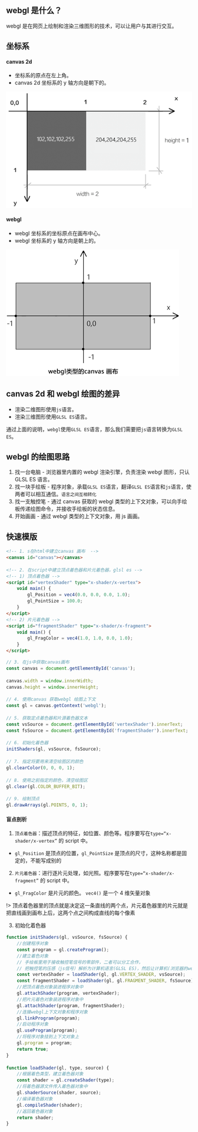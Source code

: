 ## webgl 是什么？

webgl 是在网页上绘制和渲染三维图形的技术，可以让用户与其进行交互。

## 坐标系

#### canvas 2d

- 坐标系的原点在左上角。
- canvas 2d 坐标系的 y 轴方向是朝下的。

![canvas坐标](./images/image-20200910145149750.png)

#### webgl

- webgl 坐标系的坐标原点在画布中心。
- webgl 坐标系的 y 轴方向是朝上的。

![webgl图标](./images/image-20210124233132935.png)

## canvas 2d 和 webgl 绘图的差异

- 渲染二维图形使用`js`语言。
- 渲染三维图形使用`GLSL ES`语言。

通过上面的说明，`webgl`使用`GLSL ES`语言，那么我们需要把`js`语言转换为`GLSL ES`。

## webgl 的绘图思路

1. 找一台电脑 - 浏览器里内置的 webgl 渲染引擎，负责渲染 webgl 图形，只认 GLSL ES 语言。
2. 找一块手绘板 - 程序对象，承载`GLSL ES`语言，翻译`GLSL ES`语言和`js`语言，使两者可以相互通信。`语言之间互相转化`
3. 找一支触控笔 - 通过 canvas 获取的 webgl 类型的上下文对象，可以向手绘板传递绘图命令，并接收手绘板的状态信息。
4. 开始画画 - 通过 webgl 类型的上下文对象，用 js 画画。

## 快速模版

```html
<!-- 1. s在html中建立canvas 画布  -->
<canvas id="canvas"></canvas>

<!-- 2. 在script中建立顶点着色器和片元着色器，glsl es -->
<!-- 1) 顶点着色器 -->
<script id="vertexShader" type="x-shader/x-vertex">
	void main() {
	    gl_Position = vec4(0.0, 0.0, 0.0, 1.0);
	    gl_PointSize = 100.0;
	}
</script>
<!-- 2) 片元着色器 -->
<script id="fragmentShader" type="x-shader/x-fragment">
	void main() {
	    gl_FragColor = vec4(1.0, 1.0, 0.0, 1.0);
	}
</script>
```

```js
// 3. 在js中获取canvas画布
const canvas = document.getElementById('canvas');

canvas.width = window.innerWidth;
canvas.height = window.innerHeight;

// 4. 使用canvas 获取webgl 绘图上下文
const gl = canvas.getContext('webgl');

// 5. 获取定点着色器和片源着色器文本
const vsSource = document.getElementById('vertexShader').innerText;
const fsSource = document.getElementById('fragmentShader').innerText;

// 6. 初始化着色器
initShaders(gl, vsSource, fsSource);

// 7. 指定将要用来清空绘图区的颜色
gl.clearColor(0, 0, 0, 1);

// 8. 使用之前指定的颜色，清空绘图区
gl.clear(gl.COLOR_BUFFER_BIT);

// 9. 绘制顶点
gl.drawArrays(gl.POINTS, 0, 1);
```

#### 盲点剖析

1. `顶点着色器`：描述顶点的特征，如位置、颜色等。程序要写在`type=“x-shader/x-vertex”` 的 script 中。

- `gl_Position` 是顶点的位置，`gl_PointSize` 是顶点的尺寸，这种名称都是固定的，不能写成别的

2. `片元着色器`：进行逐片元处理，如光照。程序要写在`type=“x-shader/x-fragment”` 的 script 中。

- `gl_FragColor` 是片元的颜色。 `vec4()` 是一个 4 维矢量对象

!> 顶点着色器里的顶点就是决定这一条直线的两个点，片元着色器里的片元就是把直线画到画布上后，这两个点之间构成直线的每个像素

3. 初始化着色器

```js
function initShaders(gl, vsSource, fsSource) {
	//创建程序对象
	const program = gl.createProgram();
	//建立着色对象
	// 手绘板里用于接收触控笔信号的零部件，二者可以分工合作，
	// 把触控笔的压感（js信号）解析为计算机语言(GLSL ES)，然后让计算机(浏览器的webgl 渲染引擎)识别显示
	const vertexShader = loadShader(gl, gl.VERTEX_SHADER, vsSource);
	const fragmentShader = loadShader(gl, gl.FRAGMENT_SHADER, fsSource);
	//把顶点着色对象装进程序对象中
	gl.attachShader(program, vertexShader);
	//把片元着色对象装进程序对象中
	gl.attachShader(program, fragmentShader);
	//连接webgl上下文对象和程序对象
	gl.linkProgram(program);
	//启动程序对象
	gl.useProgram(program);
	//将程序对象挂到上下文对象上
	gl.program = program;
	return true;
}

function loadShader(gl, type, source) {
	//根据着色类型，建立着色器对象
	const shader = gl.createShader(type);
	//将着色器源文件传入着色器对象中
	gl.shaderSource(shader, source);
	//编译着色器对象
	gl.compileShader(shader);
	//返回着色器对象
	return shader;
}
```
